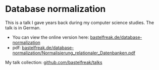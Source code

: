# Database normalization

This is a talk I gave years back during my computer science studies. The talk is
in German.

* You can view the online version here: [bastelfreak.de/database-normalization](https://bastelfreak.de/database-normalization)
* pdf: [bastelfreak.de/database-normalization/Normalisierung_relationaler_Datenbanken.pdf](https://bastelfreak.de/database-normalization/Normalisierung_relationaler_Datenbanken.pdf)

My talk collection: [github.com/bastelfreak/talks](https://github.com/bastelfreak/talks#collection-of-talks-proposals-and-related-stuff)
